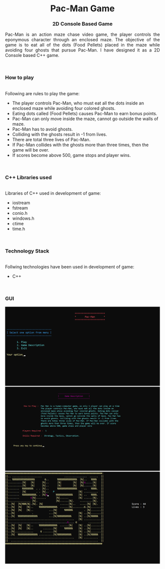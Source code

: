 <h1 align="center">
  Pac-Man Game
</h1>

<h3 align="center">
  2D Console Based Game
</h3>


<p align="justify">
Pac-Man is an action maze chase video game, the player controls the eponymous character through an enclosed maze. The objective of the game is to eat all of the dots (Food Pellets) placed in the maze while avoiding four ghosts that pursue Pac-Man.
I have designed it as a 2D Console based C++ game.  
</p>
<br>
<!-- ................................................................................................................................. -->

### How to play
<br>
Following are rules to play the game:

- The player controls Pac-Man, who must eat all the dots inside an enclosed maze while avoiding four colored ghosts. 
- Eating  dots called (Food Pellets) causes Pac-Man to earn bonus points.
- Pac-Man can only move inside the maze, cannot go outside the walls of maze.
- Pac-Man has to avoid ghosts.
- Colliding with the ghosts result in -1 from lives.
- There are total three lives of Pac-Man.
- If Pac-Man collides with the ghosts more than three times, then the game will be over.
- If scores become above 500, game stops and player wins.

<br>

### C++ Libraries used
<br>
Libraries of C++ used in development of game:

- iostream
- fstream
- conio.h
- windows.h
- ctime
- time.h

<br>
<!-- .................................... -->

### Technology Stack
<br>
Follwing technologies have been used in development of game:

- C++

<br>
<!-- .................................... -->

### GUI
<img src = "/img/pc1.png">
<br>
<img src = "/img/pc2.png">
<br>
<img src = "/img/pc3.png">
<br>
<!-- ................................................................................................................................. -->
